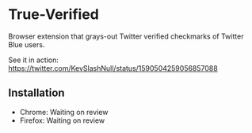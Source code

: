 # True-Verified

Browser extension that grays-out Twitter verified checkmarks of Twitter Blue users.

See it in action: https://twitter.com/KevSlashNull/status/1590504259056857088

## Installation

- Chrome: Waiting on review
- Firefox: Waiting on review
